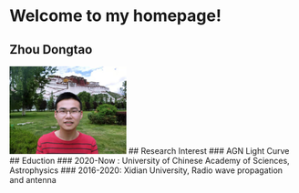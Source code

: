 # Welcome to my homepage!
## Zhou Dongtao
<img src="zdt.jpg" alt="my" style="zoom:20%;" />
## Research Interest
### AGN Light Curve
## Eduction
### 2020-Now : University of Chinese Academy of Sciences, Astrophysics 
### 2016-2020: Xidian University, Radio wave propagation and antenna
